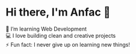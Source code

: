 # Hi there, I'm Anfac 👋
🌱 I’m learning Web Development  
💻 I love building clean and creative projects  
⚡ Fun fact: I never give up on learning new things!


